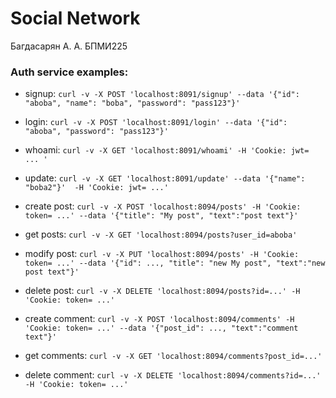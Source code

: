 # Social Network
Багдасарян А. А. БПМИ225

### Auth service examples:

- signup:
    `curl -v -X POST 'localhost:8091/signup' --data '{"id": "aboba", "name": "boba", "password": "pass123"}'`

- login:
    `curl -v -X POST 'localhost:8091/login' --data '{"id": "aboba", "password": "pass123"}'`

- whoami:
    `curl -v -X GET 'localhost:8091/whoami' -H 'Cookie: jwt= ... '`

- update:
    `curl -v -X GET 'localhost:8091/update' --data '{"name": "boba2"}'  -H 'Cookie: jwt= ...'`

- create post:
    `curl -v -X POST 'localhost:8094/posts' -H 'Cookie: token= ...' --data '{"title": "My post", "text":"post text"}'`

- get posts:
    `curl -v -X GET 'localhost:8094/posts?user_id=aboba'`

- modify post:
    `curl -v -X PUT 'localhost:8094/posts' -H 'Cookie: token= ...' --data '{"id": ..., "title": "new My post", "text":"new post text"}'`

- delete post:
    `curl -v -X DELETE 'localhost:8094/posts?id=...' -H 'Cookie: token= ...'`

- create comment:
    `curl -v -X POST 'localhost:8094/comments' -H 'Cookie: token= ...' --data '{"post_id": ..., "text":"comment text"}'`

- get comments:
    `curl -v -X GET 'localhost:8094/comments?post_id=...'`

- delete comment:
    `curl -v -X DELETE 'localhost:8094/comments?id=...' -H 'Cookie: token= ...'`
